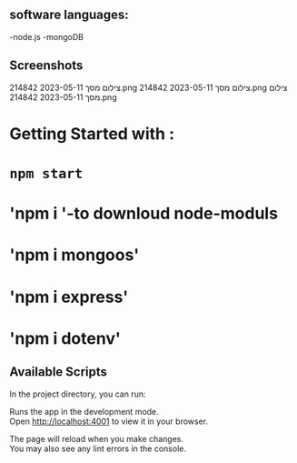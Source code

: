 ## software languages:
-node.js
-mongoDB
## Screenshots
צילום מסך 2023-05-11 214842.png
צילום מסך 2023-05-11 214842.png
צילום מסך 2023-05-11 214842.png

# Getting Started with :
# `npm start`
#   'npm i '-to downloud node-moduls
#   'npm i mongoos'
#   'npm i express'
# 'npm i dotenv'



## Available Scripts

In the project directory, you can run:



Runs the app in the development mode.\
Open [http://localhost:4001](http://localhost:4001) to view it in your browser.

The page will reload when you make changes.\
You may also see any lint errors in the console.



